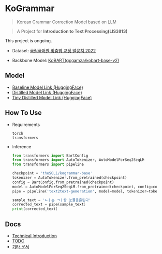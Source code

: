 # KoGrammar

> Korean Grammar Correction Model based on LLM

> A Project for **Introduction to Text Processing(LIS3813)**

This project is ongoing.

- Dataset: [국립국어원 맞춤법 교정 말뭉치 2022](https://corpus.korean.go.kr/request/reausetMain.do?lang=ko#down)

- Backbone Model: [KoBART(gogamza/kobart-base-v2)](https://huggingface.co/gogamza/kobart-base-v2)

## Model
- [Baseline Model Link (HuggingFace)](https://huggingface.co/theSOL1/kogrammar-base)
- [Distilled Model Link (HuggingFace)](https://huggingface.co/theSOL1/kogrammar-distil)
- [Tiny Distilled Model Link (HuggingFace)](https://huggingface.co/theSOL1/kogrammar-tiny-distil)

## How To Use
- Requirements
    ```
    torch
    transformers
    ```

- Inference
    ```python
    from transformers import BartConfig
    from transformers import AutoTokenizer, AutoModelForSeq2SeqLM
    from transformers import pipeline
    
    checkpoint = 'theSOL1/kogrammar-base'
    tokenizer = AutoTokenizer.from_pretrained(checkpoint)
    config = BartConfig.from_pretrained(checkpoint)
    model = AutoModelForSeq2SeqLM.from_pretrained(checkpoint, config=config, device_map='auto')
    pipe = pipeline('text2text-generation', model=model, tokenizer=tokenizer)
    
    sample_text = 'ㄴㅏ는 ㄱㅏ끔 눈물을흘린다'
    corrected_text = pipe(sample_text)
    print(corrected_text)
    ```

## Docs
- [Technical Introduction](./docs/technical-introduction.md)
- [TODO](./docs/TODO.md)
- [기타 문서](./docs/)
